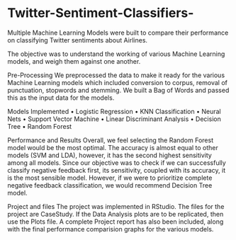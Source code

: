 # Twitter-Sentiment-Classifiers-
Multiple Machine Learning Models were built to compare their performance on classifying Twitter sentiments about Airlines. 

The objective was to understand the working of various Machine Learning models, and weigh them against one another.

Pre-Processing
We preprocessed the data to make it ready for the various Machine Learning models which included conversion to corpus, removal of punctuation, stopwords and stemming.
We built a Bag of Words and passed this as the input data for the models. 

Models Implemented
•	Logistic Regression
•	KNN Classification
•	Neural Nets
•	Support Vector Machine
•	Linear Discriminant Analysis
•	Decision Tree
•	Random Forest

Performance and Results
Overall, we feel selecting the Random Forest model would be the most optimal. The accuracy is almost equal to other models (SVM and LDA), however, it has the second highest sensitivity among all models. Since our objective was to check if we can successfully classify negative feedback first, its sensitivity, coupled with its accuracy, it is the most sensible model. 
However, if we were to prioritize complete negative feedback classification, we would recommend Decision Tree model.

Project and files
The project was implemented in RStudio. The files for the project are CaseStudy. If the Data Analysis plots are to be replicated, then use the Plots file.
A complete Project report has also been included, along with the final performance comparision graphs for the various models.


